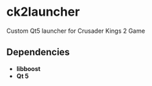 ck2launcher
===========

Custom Qt5 launcher for Crusader Kings 2 Game

## Dependencies

* **libboost**
* **Qt 5**
